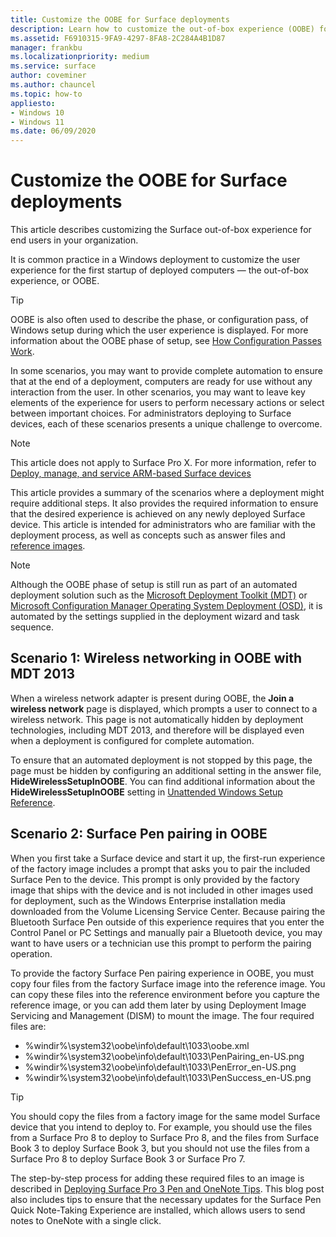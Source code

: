 ```yaml
---
title: Customize the OOBE for Surface deployments 
description: Learn how to customize the out-of-box experience (OOBE) for Surface deployments, ensuring a tailored setup process for your organization's needs.
ms.assetid: F6910315-9FA9-4297-8FA8-2C284A4B1D87
manager: frankbu
ms.localizationpriority: medium
ms.service: surface
author: coveminer
ms.author: chauncel
ms.topic: how-to
appliesto:
- Windows 10
- Windows 11
ms.date: 06/09/2020
---
```


# Customize the OOBE for Surface deployments

This article describes customizing the Surface out-of-box experience for end users in your organization.

It is common practice in a Windows deployment to customize the user experience for the first startup of deployed computers — the out-of-box experience, or OOBE.

>[!TIP]
>OOBE is also often used to describe the phase, or configuration pass, of Windows setup during which the user experience is displayed. For more information about the OOBE phase of setup, see [How Configuration Passes Work](/windows-hardware/manufacture/desktop/how-configuration-passes-work).

In some scenarios, you may want to provide complete automation to ensure that at the end of a deployment, computers are ready for use without any interaction from the user. In other scenarios, you may want to leave key elements of the experience for users to perform necessary actions or select between important choices. For administrators deploying to Surface devices, each of these scenarios presents a unique challenge to overcome.

> [!NOTE]
> This article does not apply to Surface Pro X. For more information, refer to [Deploy, manage, and service ARM-based Surface devices](surface-pro-arm-app-management.md)

This article provides a summary of the scenarios where a deployment might require additional steps. It also provides the required information to ensure that the desired experience is achieved on any newly deployed Surface device. This article is intended for administrators who are familiar with the deployment process, as well as concepts such as answer files and [reference images](https://technet.microsoft.com/itpro/windows/deploy/create-a-windows-10-reference-image).

>[!NOTE]
>Although the OOBE phase of setup is still run as part of an automated deployment solution such as the [Microsoft Deployment Toolkit (MDT)](/mem/configmgr/mdt) or [Microsoft Configuration Manager Operating System Deployment (OSD)](/mem/configmgr/osd/), it is automated by the settings supplied in the deployment wizard and task sequence.

## Scenario 1: Wireless networking in OOBE with MDT 2013

When a wireless network adapter is present during OOBE, the **Join a wireless network** page is displayed, which prompts a user to connect to a wireless network. This page is not automatically hidden by deployment technologies, including MDT 2013, and therefore will be displayed even when a deployment is configured for complete automation.

To ensure that an automated deployment is not stopped by this page, the page must be hidden by configuring an additional setting in the answer file, **HideWirelessSetupInOOBE**. You can find additional information about the **HideWirelessSetupInOOBE** setting in [Unattended Windows Setup Reference](/windows-hardware/customize/desktop/unattend/microsoft-windows-shell-setup-oobe-hidewirelesssetupinoobe).

## Scenario 2: Surface Pen pairing in OOBE

When you first take a Surface device and start it up, the first-run experience of the factory image includes a prompt that asks you to pair the included Surface Pen to the device. This prompt is only provided by the factory image that ships with the device and is not included in other images used for deployment, such as the Windows Enterprise installation media downloaded from the Volume Licensing Service Center. Because pairing the Bluetooth Surface Pen outside of this experience requires that you enter the Control Panel or PC Settings and manually pair a Bluetooth device, you may want to have users or a technician use this prompt to perform the pairing operation.

To provide the factory Surface Pen pairing experience in OOBE, you must copy four files from the factory Surface image into the reference image. You can copy these files into the reference environment before you capture the reference image, or you can add them later by using Deployment Image Servicing and Management (DISM) to mount the image. The four required files are:

- %windir%\\system32\\oobe\\info\\default\\1033\\oobe.xml
- %windir%\\system32\\oobe\\info\\default\\1033\\PenPairing\_en-US.png
- %windir%\\system32\\oobe\\info\\default\\1033\\PenError\_en-US.png
- %windir%\\system32\\oobe\\info\\default\\1033\\PenSuccess\_en-US.png

>[!TIP]
>You should copy the files from a factory image for the same model Surface device that you intend to deploy to. For example, you should use the files from a Surface Pro 8 to deploy to Surface Pro 8, and the files from Surface Book 3 to deploy Surface Book 3, but you should not use the files from a Surface Pro 8 to deploy Surface Book 3 or Surface Pro 7.

The step-by-step process for adding these required files to an image is described in [Deploying Surface Pro 3 Pen and OneNote Tips](/archive/blogs/askcore/deploying-surface-pro-3-pen-and-onenote-tips). This blog post also includes tips to ensure that the necessary updates for the Surface Pen Quick Note-Taking Experience are installed, which allows users to send notes to OneNote with a single click.

